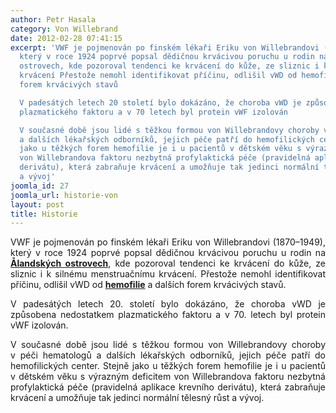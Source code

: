 ```yaml
---
author: Petr Hasala
category: Von Willebrand
date: 2012-02-28 07:41:15
excerpt: 'VWF je pojmenován po finském lékaři Eriku von Willebrandovi (1870–1949),
  který v roce 1924 poprvé popsal dědičnou krvácivou poruchu u rodin na Ålandských
  ostrovech, kde pozoroval tendenci ke krvácení do kůže, ze sliznic i k silnému menstruačnímu
  krvácení Přestože nemohl identifikovat příčinu, odlišil vWD od hemofilie a dalších
  forem krvácivých stavů

  V padesátých letech 20 století bylo dokázáno, že choroba vWD je způsobena nedostatkem
  plazmatického faktoru a v 70 letech byl protein vWF izolován

  V současné době jsou lidé s těžkou formou von Willebrandovy choroby v péči hematologů
  a dalších lékařských odborníků, jejich péče patří do hemofilických center Stejně
  jako u těžkých forem hemofilie je i u pacientů v dětském věku s výrazným deficitem
  von Willebrandova faktoru nezbytná profylaktická péče (pravidelná aplikace krevního
  derivátu), která zabraňuje krvácení a umožňuje tak jedinci normální tělesný růst
  a vývoj'
joomla_id: 27
joomla_url: historie-von
layout: post
title: Historie
---
```


<p style="text-align: justify;">VWF je pojmenován po finském lékaři Eriku von Willebrandovi (1870–1949), který v roce 1924 poprvé popsal dědičnou krvácivou poruchu u rodin na <a href="http://cs.wikipedia.org/wiki/%C3%85landy"><strong>Ålandských ostrovech</strong></a>, kde pozoroval tendenci ke krvácení do kůže, ze sliznic i k silnému menstruačnímu krvácení. Přestože nemohl identifikovat příčinu, odlišil vWD od <strong><a href="http://cs.wikipedia.org/wiki/Hemofilie">hemofilie</a></strong> a dalších forem krvácivých stavů.</p>
<p style="text-align: justify;">V padesátých letech 20. století bylo dokázáno, že choroba vWD je způsobena nedostatkem plazmatického faktoru a v 70. letech byl protein vWF izolován.</p>
<p style="text-align: justify;"><span class="alert">V současné době jsou lidé s těžkou formou von Willebrandovy choroby v péči hematologů a dalších lékařských odborníků, jejich péče patří do hemofilických center. Stejně jako u těžkých forem hemofilie je i u pacientů v dětském věku s výrazným deficitem von Willebrandova faktoru nezbytná profylaktická péče (pravidelná aplikace krevního derivátu), která zabraňuje krvácení a umožňuje tak jedinci normální tělesný růst a vývoj.</span></p>